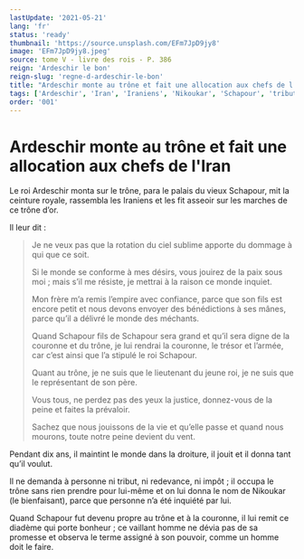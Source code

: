 ```yaml
---
lastUpdate: '2021-05-21'
lang: 'fr'
status: 'ready'
thumbnail: 'https://source.unsplash.com/EFm7JpD9jy8'
image: 'EFm7JpD9jy8.jpeg'
source: tome V - livre des rois - P. 386
reign: 'Ardeschir le bon'
reign-slug: 'regne-d-ardeschir-le-bon'
title: "Ardeschir monte au trône et fait une allocation aux chefs de l'Iran | Le Livre des Rois | Shâhnâmeh"
tags: ['Ardeschir', 'Iran', 'Iraniens', 'Nikoukar', 'Schapour', 'tribut']
order: '001'
---
```


# Ardeschir monte au trône et fait une allocation aux chefs de l'Iran

Le roi Ardeschir monta sur le trône, para le palais du vieux Schapour, mit la ceinture royale, rassembla les Iraniens et les fit asseoir sur les marches de ce trône d’or.

Il leur dit :

> Je ne veux pas que la rotation du ciel sublime apporte du dommage à qui que ce soit.
>
> Si le monde se conforme à mes désirs, vous jouirez de la paix sous moi ; mais s’il me résiste, je mettrai à la raison ce monde inquiet.
>
> Mon frère m’a remis l’empire avec confiance, parce que son fils est encore petit et nous devons envoyer des bénédictions à ses mânes, parce qu’il a délivré le monde des méchants.
>
> Quand Schapour fils de Schapour sera grand et qu’il sera digne de la couronne et du trône, je lui rendrai la couronne, le trésor et l’armée, car c’est ainsi que l’a stipulé le roi Schapour.
>
> Quant au trône, je ne suis que le lieutenant du jeune roi, je ne suis que le représentant de son père.
>
> Vous tous, ne perdez pas des yeux la justice, donnez-vous de la peine et faites la prévaloir.
>
> Sachez que nous jouissons de la vie et qu’elle passe et quand nous mourons, toute notre peine devient du vent.

Pendant dix ans, il maintint le monde dans la droiture, il jouit et il donna tant qu’il voulut.

Il ne demanda à personne ni tribut, ni redevance, ni impôt ; il occupa le trône sans rien prendre pour lui-même et on lui donna le nom de Nikoukar (le bienfaisant), parce que personne n’a été inquiété par lui.

Quand Schapour fut devenu propre au trône et à la couronne, il lui remit ce diadème qui porte bonheur ; ce vaillant homme ne dévia pas de sa promesse et observa le terme assigné à son pouvoir, comme un homme doit le faire.
